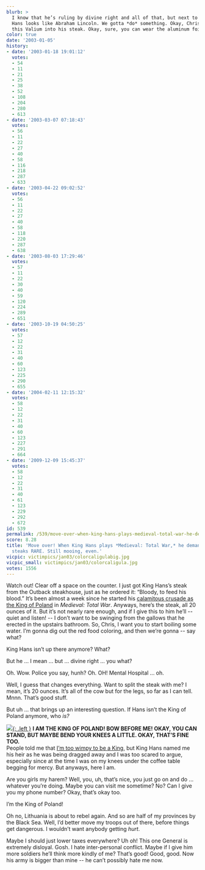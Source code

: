 ```yaml
---
blurb: >
  I know that he’s ruling by divine right and all of that, but next to this guy King
  Hans looks like Abraham Lincoln. We gotta *do* something. Okay, Chris? Grind up
  this Valium into his steak. Okay, sure, you can wear the aluminum foil again.
color: true
date: '2003-01-05'
history:
- date: '2003-01-18 19:01:12'
  votes:
  - 54
  - 11
  - 21
  - 25
  - 38
  - 52
  - 108
  - 204
  - 280
  - 613
- date: '2003-03-07 07:18:43'
  votes:
  - 56
  - 11
  - 22
  - 27
  - 40
  - 58
  - 116
  - 218
  - 287
  - 633
- date: '2003-04-22 09:02:52'
  votes:
  - 56
  - 11
  - 22
  - 27
  - 40
  - 58
  - 118
  - 220
  - 287
  - 638
- date: '2003-08-03 17:29:46'
  votes:
  - 57
  - 11
  - 22
  - 30
  - 40
  - 59
  - 120
  - 224
  - 289
  - 651
- date: '2003-10-19 04:50:25'
  votes:
  - 57
  - 12
  - 22
  - 31
  - 40
  - 60
  - 123
  - 225
  - 290
  - 655
- date: '2004-02-11 12:15:32'
  votes:
  - 58
  - 12
  - 22
  - 31
  - 40
  - 60
  - 123
  - 227
  - 291
  - 664
- date: '2009-12-09 15:45:37'
  votes:
  - 58
  - 12
  - 22
  - 31
  - 40
  - 61
  - 123
  - 229
  - 292
  - 672
id: 539
permalink: /539/move-over-when-king-hans-plays-medieval-total-war-he-demands-that-his-steaks-rare-still-mooing-even/
score: 8.28
title: 'Move over! When King Hans plays *Medieval: Total War,* he demands that his
  steaks RARE. Still mooing, even.'
vicpic: victimpics/jan03/colorcaligulabig.jpg
vicpic_small: victimpics/jan03/colorcaligula.jpg
votes: 1556
---
```


Watch out! Clear off a space on the counter. I just got King Hans’s
steak from the Outback steakhouse, just as he ordered it: “Bloody, to
feed his blood.” It’s been almost a week since he started his
[calamitous crusade as the King of Poland](%ARTICLE[529]%) in
*Medieval: Total War*. Anyways, here’s the steak, all 20 ounces of it.
But it’s not nearly rare enough, and if I give this to him he’ll --
quiet and listen! -- I don’t want to be swinging from the gallows that
he erected in the upstairs bathroom. So, Chris, I want you to start
boiling some water. I’m gonna dig out the red food coloring, and then
we’re gonna -- say what?

King Hans isn’t up there anymore? What?

But he ... I mean ... but ... divine right ... you what?

Oh. Wow. Police you say, hunh? Oh. OH! Mental Hospital ... oh.

Well, I guess that changes everything. Want to split the steak with me?
I mean, it’s 20 ounces. It’s all of the cow but for the legs, so far as
I can tell. Mnnn. That’s good stuff.

But uh ... that brings up an interesting question. If Hans isn’t the
King of Poland anymore, who *is?*

[![](img/victimpics/dec02/roleplaywimp.gif){: .left }](%ARTICLE[537]%) **I AM
THE KING OF POLAND! BOW BEFORE ME! OKAY, YOU CAN STAND, BUT MAYBE BEND
YOUR KNEES A LITTLE. OKAY, THAT’S FINE TOO.**  
 People told me that [I’m too wimpy to be a King](%ARTICLE[537]%),
but King Hans named me his heir as he was being dragged away and I was
too scared to argue, especially since at the time I was on my knees
under the coffee table begging for mercy. But anyways, here I am.

Are you girls my harem? Well, you, uh, that’s nice, you just go on and
do ... whatever you’re doing. Maybe you can visit me sometime? No? Can I
give you my phone number? Okay, that’s okay too.

I’m the King of Poland!

Oh no, Lithuania is about to rebel again. And so are half of my
provinces by the Black Sea. Well, I’d better move my troops out of
there, before things get dangerous. I wouldn’t want anybody getting
*hurt*.

Maybe I should just lower taxes everywhere? Uh oh! This one General is
extremely disloyal. Gosh. I hate inter-personal conflict. Maybe if I
give him more soldiers he’ll think more kindly of me? That’s good! Good,
good. Now his army is bigger than mine -- he can’t possibly hate me now.
